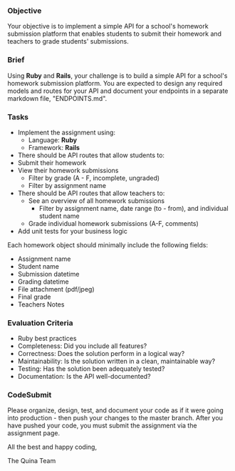 ### Objective

Your objective is to implement a simple API for a school's homework submission platform that enables students to submit their homework and teachers to grade students' submissions.

### Brief

Using **Ruby** and **Rails**, your challenge is to build a simple API for a school's homework submission platform. You are expected to design any required models and routes for your API and document your endpoints in a separate markdown file, "ENDPOINTS.md".

### Tasks

-   Implement the assignment using:
    -   Language: **Ruby**
    -   Framework: **Rails**
-   There should be API routes that allow students to:
-   Submit their homework
-   View their homework submissions
    -   Filter by grade (A - F, incomplete, ungraded)
    -   Filter by assignment name
-   There should be API routes that allow teachers to:
    -   See an overview of all homework submissions
        -   Filter by assignment name, date range (to - from), and individual student name
    -   Grade individual homework submissions (A-F, comments)
-   Add unit tests for your business logic

Each homework object should minimally include the following fields:

-   Assignment name
-   Student name
-   Submission datetime
-   Grading datetime
-   File attachment (pdf/jpeg)
-   Final grade
-   Teachers Notes

### Evaluation Criteria

-   Ruby best practices
-   Completeness: Did you include all features?
-   Correctness: Does the solution perform in a logical way?
-   Maintainability: Is the solution written in a clean, maintainable way?
-   Testing: Has the solution been adequately tested?
-   Documentation: Is the API well-documented?

### CodeSubmit

Please organize, design, test, and document your code as if it were going into production - then push your changes to the master branch. After you have pushed your code, you must submit the assignment via the assignment page.

All the best and happy coding,

The Quina Team